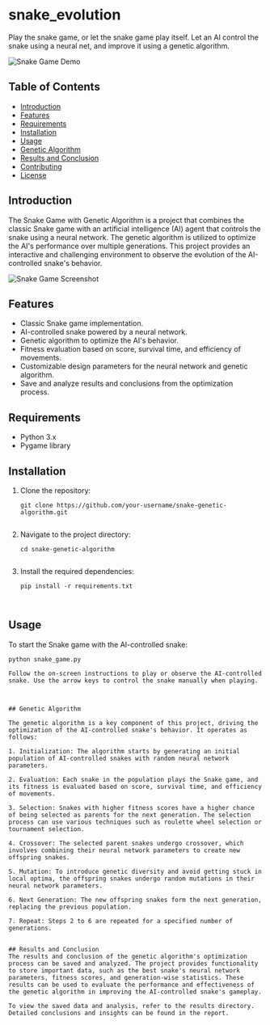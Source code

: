 # snake_evolution
Play the snake game, or let the snake game play itself. Let an AI control the snake using a neural net, and improve it using a genetic algorithm.


![Snake Game Demo](demo.gif) <!-- Replace this line with the path or link to your actual GIF -->

## Table of Contents

- [Introduction](#introduction)
- [Features](#features)
- [Requirements](#requirements)
- [Installation](#installation)
- [Usage](#usage)
- [Genetic Algorithm](#genetic-algorithm)
- [Results and Conclusion](#results-and-conclusion)
- [Contributing](#contributing)
- [License](#license)


## Introduction

The Snake Game with Genetic Algorithm is a project that combines the classic Snake game with an artificial intelligence (AI) agent that controls the snake using a neural network. The genetic algorithm is utilized to optimize the AI's performance over multiple generations. This project provides an interactive and challenging environment to observe the evolution of the AI-controlled snake's behavior.

![Snake Game Screenshot](screenshot.png) <!-- Replace this line with a screenshot of your Snake game -->

## Features

- Classic Snake game implementation.
- AI-controlled snake powered by a neural network.
- Genetic algorithm to optimize the AI's behavior.
- Fitness evaluation based on score, survival time, and efficiency of movements.
- Customizable design parameters for the neural network and genetic algorithm.
- Save and analyze results and conclusions from the optimization process.

## Requirements

- Python 3.x
- Pygame library

## Installation

1. Clone the repository:
   ```shell
   git clone https://github.com/your-username/snake-genetic-algorithm.git


2. Navigate to the project directory:
   ```shell
   cd snake-genetic-algorithm


3. Install the required dependencies:
   ```shell
   pip install -r requirements.txt



## Usage

To start the Snake game with the AI-controlled snake:
   ```shell
   python snake_game.py

Follow the on-screen instructions to play or observe the AI-controlled snake. Use the arrow keys to control the snake manually when playing.



## Genetic Algorithm

The genetic algorithm is a key component of this project, driving the optimization of the AI-controlled snake's behavior. It operates as follows:

1. Initialization: The algorithm starts by generating an initial population of AI-controlled snakes with random neural network parameters.

2. Evaluation: Each snake in the population plays the Snake game, and its fitness is evaluated based on score, survival time, and efficiency of movements.

3. Selection: Snakes with higher fitness scores have a higher chance of being selected as parents for the next generation. The selection process can use various techniques such as roulette wheel selection or tournament selection.

4. Crossover: The selected parent snakes undergo crossover, which involves combining their neural network parameters to create new offspring snakes.

5. Mutation: To introduce genetic diversity and avoid getting stuck in local optima, the offspring snakes undergo random mutations in their neural network parameters.

6. Next Generation: The new offspring snakes form the next generation, replacing the previous population.

7. Repeat: Steps 2 to 6 are repeated for a specified number of generations.


## Results and Conclusion
The results and conclusion of the genetic algorithm's optimization process can be saved and analyzed. The project provides functionality to store important data, such as the best snake's neural network parameters, fitness scores, and generation-wise statistics. These results can be used to evaluate the performance and effectiveness of the genetic algorithm in improving the AI-controlled snake's gameplay.

To view the saved data and analysis, refer to the results directory. Detailed conclusions and insights can be found in the report.
















